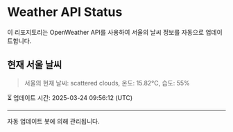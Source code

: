 
# Weather API Status

이 리포지토리는 OpenWeather API를 사용하여 서울의 날씨 정보를 자동으로 업데이트합니다.

## 현재 서울 날씨
> 서울의 현재 날씨: scattered clouds, 온도: 15.82°C, 습도: 55%

⏳ 업데이트 시간: 2025-03-24 09:56:12 (UTC)

---
자동 업데이트 봇에 의해 관리됩니다.
